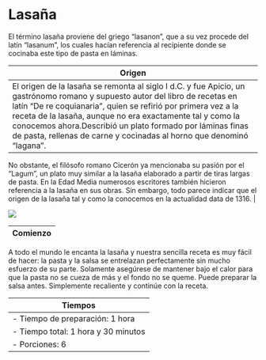 # Lasaña
El término lasaña proviene del griego “lasanon”, que a su vez procede del latín “lasanum”, los cuales hacían referencia al recipiente
donde se cocinaba este tipo de pasta en láminas.

| Origen | 
| ------ |
| El origen de la lasaña se remonta al siglo I d.C. y fue Apicio, un gastrónomo romano y supuesto autor del libro de recetas en latín “De re coquianaria”, quien se refirió por primera vez a la receta de la lasaña, aunque no era exactamente tal y como la conocemos ahora.Describió un plato formado por láminas finas de pasta, rellenas de carne y cocinadas al horno que denominó “lagana”.
No obstante, el filósofo romano Cicerón ya mencionaba su pasión por el “Lagum”, un plato muy similar a la lasaña elaborado a partir de tiras largas de pasta. En la Edad Media numerosos escritores también hicieron referencia a la lasaña en sus obras. 
Sin embargo, todo parece indicar que el origen de la lasaña tal y como la conocemos en la actualidad data de 1316. |

![](https://github.com/jdserranoc/grupo-01-automatas/blob/jose_arturo/images/lasaña.png?raw=true)

| Comienzo |
| -------- |
A todo el mundo le encanta la lasaña y nuestra sencilla receta es muy fácil de hacer: la pasta y la salsa se entrelazan perfectamente sin mucho esfuerzo de su parte. Solamente asegúrese de mantener bajo el calor para que la pasta no se cueza de más y el fondo no se queme. Puede preparar la salsa antes. Simplemente recaliente y continúe con la receta. 

| Tiempos |
| ----- |
| - Tiempo de preparación: 1 hora |
| - Tiempo total: 1 hora y 30 minutos
| - Porciones: 6